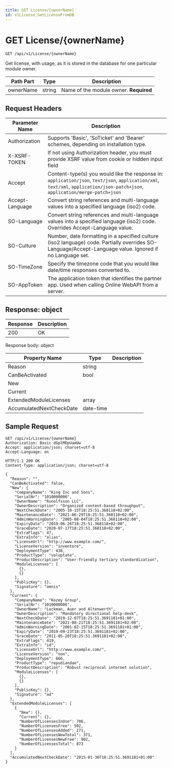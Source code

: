 ```yaml
---
title: GET License/{ownerName}
id: v1License_GetLicenseFromDB
---
```


# GET License/{ownerName}

```http
GET /api/v1/License/{ownerName}
```

Get license, with usage, as it is stored in the database for one particular module owner.






| Path Part | Type | Description |
|-----------|------|-------------|
| ownerName | string | Name of the module owner. **Required** |



## Request Headers

| Parameter Name | Description |
|----------------|-------------|
| Authorization  | Supports 'Basic', 'SoTicket' and 'Bearer' schemes, depending on installation type. |
| X-XSRF-TOKEN   | If not using Authorization header, you must provide XSRF value from cookie or hidden input field |
| Accept         | Content-type(s) you would like the response in: `application/json`, `text/json`, `application/xml`, `text/xml`, `application/json-patch+json`, `application/merge-patch+json` |
| Accept-Language | Convert string references and multi-language values into a specified language (iso2) code. |
| SO-Language | Convert string references and multi-language values into a specified language (iso2) code. Overrides Accept-Language value. |
| SO-Culture | Number, date formatting in a specified culture (iso2 language) code. Partially overrides SO-Language/Accept-Language value. Ignored if no Language set. |
| SO-TimeZone | Specify the timezone code that you would like date/time responses converted to. |
| SO-AppToken | The application token that identifies the partner app. Used when calling Online WebAPI from a server. |


## Response: object



| Response | Description |
|----------------|-------------|
| 200 | OK |

Response body: object

| Property Name | Type |  Description |
|----------------|------|--------------|
| Reason | string |  |
| CanBeActivated | bool |  |
| New |  |  |
| Current |  |  |
| ExtendedModuleLicenses | array |  |
| AccumulatedNextCheckDate | date-time |  |

## Sample Request

```http!
GET /api/v1/License/{ownerName}
Authorization: Basic dGplMDpUamUw
Accept: application/json; charset=utf-8
Accept-Language: en
```

```http_
HTTP/1.1 200 OK
Content-Type: application/json; charset=utf-8

{
  "Reason": "",
  "CanBeActivated": false,
  "New": {
    "CompanyName": "King Inc and Sons",
    "SerialNr": "1010000006",
    "OwnerName": "Runolfsson LLC",
    "OwnerDescription": "Organized content-based throughput",
    "NextCheckDate": "2005-10-15T18:25:51.368118+02:00",
    "MaintenanceDate": "2021-06-29T18:25:51.368118+02:00",
    "AdminWarningDate": "2005-08-04T18:25:51.368118+02:00",
    "ExpiryDate": "2019-06-26T18:25:51.368118+02:00",
    "GraceDate": "2020-07-17T18:25:51.368118+02:00",
    "ExtraFlags": 47,
    "ExtraInfo": "alias",
    "LicenseUrl": "http://www.example.com/",
    "LicenseVersion": "inventore",
    "DeploymentType": 438,
    "ProductType": "voluptate",
    "ProductDescription": "User-friendly tertiary standardization",
    "ModuleLicenses": [
      {},
      {}
    ],
    "PublicKey": {},
    "Signature": "omnis"
  },
  "Current": {
    "CompanyName": "Kozey Group",
    "SerialNr": "1010000006",
    "OwnerName": "Lockman, Auer and Altenwerth",
    "OwnerDescription": "Mandatory directional help-desk",
    "NextCheckDate": "2019-12-07T18:25:51.3691181+01:00",
    "MaintenanceDate": "2021-08-21T18:25:51.3691181+02:00",
    "AdminWarningDate": "2001-02-15T18:25:51.3691181+01:00",
    "ExpiryDate": "2019-09-23T18:25:51.3691181+02:00",
    "GraceDate": "2011-05-20T18:25:51.3691181+02:00",
    "ExtraFlags": 419,
    "ExtraInfo": "id",
    "LicenseUrl": "http://www.example.com/",
    "LicenseVersion": "non",
    "DeploymentType": 666,
    "ProductType": "repudiandae",
    "ProductDescription": "Robust reciprocal internet solution",
    "ModuleLicenses": [
      {},
      {}
    ],
    "PublicKey": {},
    "Signature": "ad"
  },
  "ExtendedModuleLicenses": [
    {
      "New": {},
      "Current": {},
      "NumberOfLicensesInUse": 706,
      "NumberOfLicensesFree": 502,
      "NumberOfLicensesAdded": 271,
      "NumberOfLicensesNewTotal": 371,
      "NumberOfLicensesNewFree": 902,
      "NumberOfLicensesTotal": 873
    }
  ],
  "AccumulatedNextCheckDate": "2015-01-30T18:25:51.3691181+01:00"
}
```